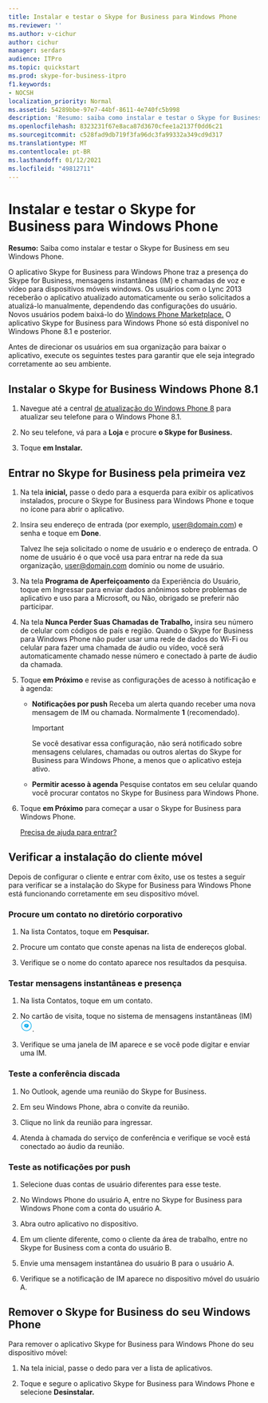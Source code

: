 ```yaml
---
title: Instalar e testar o Skype for Business para Windows Phone
ms.reviewer: ''
ms.author: v-cichur
author: cichur
manager: serdars
audience: ITPro
ms.topic: quickstart
ms.prod: skype-for-business-itpro
f1.keywords:
- NOCSH
localization_priority: Normal
ms.assetid: 54289bbe-97e7-44bf-8611-4e740fc5b998
description: 'Resumo: saiba como instalar e testar o Skype for Business em seu Windows Phone.'
ms.openlocfilehash: 8323231f67e8aca87d3670cfee1a2137f0dd6c21
ms.sourcegitcommit: c528fad9db719f3fa96dc3fa99332a349cd9d317
ms.translationtype: MT
ms.contentlocale: pt-BR
ms.lasthandoff: 01/12/2021
ms.locfileid: "49812711"
---
```

# <a name="install-and-test-skype-for-business-for-windows-phone"></a>Instalar e testar o Skype for Business para Windows Phone
 
**Resumo:** Saiba como instalar e testar o Skype for Business em seu Windows Phone.
  
O aplicativo Skype for Business para Windows Phone traz a presença do Skype for Business, mensagens instantâneas (IM) e chamadas de voz e vídeo para dispositivos móveis windows. Os usuários com o Lync 2013 receberão o aplicativo atualizado automaticamente ou serão solicitados a atualizá-lo manualmente, dependendo das configurações do usuário. Novos usuários podem baixá-lo do [Windows Phone Marketplace.](https://go.microsoft.com/fwlink/p/?linkid=231901) O aplicativo Skype for Business para Windows Phone só está disponível no Windows Phone 8.1 e posterior.
  
Antes de direcionar os usuários em sua organização para baixar o aplicativo, execute os seguintes testes para garantir que ele seja integrado corretamente ao seu ambiente. 
  
## <a name="install-skype-for-business-windows-phone-81"></a>Instalar o Skype for Business Windows Phone 8.1

1. Navegue até a central [de atualização do Windows Phone 8](https://www.windowsphone.com/en-us/how-to/wp8/update-central) para atualizar seu telefone para o Windows Phone 8.1.
    
2. No seu telefone, vá para a **Loja** e procure **o Skype for Business.**
    
3. Toque **em Instalar.** 
    
## <a name="sign-in-to-skype-for-business-for-the-first-time"></a>Entrar no Skype for Business pela primeira vez

1. Na tela **inicial,** passe o dedo para a esquerda para exibir os aplicativos instalados, procure o Skype for Business para Windows Phone e toque no ícone para abrir o aplicativo.
    
2. Insira seu endereço de entrada (por exemplo, user@domain.com) e senha e toque em **Done**.
    
     Talvez lhe seja solicitado o nome de usuário e o endereço de entrada. O nome de usuário é o que você usa para entrar na rede da sua organização, user@domain.com domínio ou nome de usuário.
    
3. Na tela **Programa de Aperfeiçoamento** da Experiência do Usuário, toque em  Ingressar para enviar dados anônimos sobre problemas de aplicativo e uso para a Microsoft, ou Não, obrigado se preferir não participar. 
    
4. Na tela **Nunca Perder Suas Chamadas de Trabalho,** insira seu número de celular com códigos de país e região. Quando o Skype for Business para Windows Phone não puder usar uma rede de dados do Wi-Fi ou celular para fazer uma chamada de áudio ou vídeo, você será automaticamente chamado nesse número e conectado à parte de áudio da chamada.
    
5. Toque **em Próximo** e revise as configurações de acesso à notificação e à agenda:
    
   - **Notificações por push** Receba um alerta quando receber uma nova mensagem de IM ou chamada. Normalmente **1** (recomendado).
    
     > [!IMPORTANT]
     > Se você desativar essa configuração, não será notificado sobre mensagens celulares, chamadas ou outros alertas do Skype for Business para Windows Phone, a menos que o aplicativo esteja ativo. 
  
   - **Permitir acesso à agenda** Pesquise contatos em seu celular quando você procurar contatos no Skype for Business para Windows Phone.
    
6. Toque **em Próximo** para começar a usar o Skype for Business para Windows Phone.
    
    [Precisa de ajuda para entrar?](https://support.office.com/article/6b827683-ad55-471a-bd4b-3d4ec098bf75)
    
## <a name="verify-mobile-client-installation"></a>Verificar a instalação do cliente móvel

Depois de configurar o cliente e entrar com êxito, use os testes a seguir para verificar se a instalação do Skype for Business para Windows Phone está funcionando corretamente em seu dispositivo móvel.
  
### <a name="search-for-a-contact-in-the-corporate-directory"></a>Procure um contato no diretório corporativo

1. Na lista Contatos, toque em **Pesquisar.**
    
2. Procure um contato que conste apenas na lista de endereços global.
    
3. Verifique se o nome do contato aparece nos resultados da pesquisa.
    
### <a name="test-instant-messaging-and-presence"></a>Testar mensagens instantâneas e presença

1. Na lista Contatos, toque em um contato.
    
2. No cartão de visita, toque no sistema de mensagens instantâneas (IM) ![Ícone para mensagens instantâneas no Skype for Business](../../media/90f8d5fa-7968-4ef7-bf5b-dddf9b893905.png).
    
3. Verifique se uma janela de IM aparece e se você pode digitar e enviar uma IM.
    
### <a name="test-dial-out-conferencing"></a>Teste a conferência discada

1. No Outlook, agende uma reunião do Skype for Business.
    
2. Em seu Windows Phone, abra o convite da reunião.
    
3. Clique no link da reunião para ingressar.
    
4. Atenda à chamada do serviço de conferência e verifique se você está conectado ao áudio da reunião.
    
### <a name="test-push-notifications"></a>Teste as notificações por push

1. Selecione duas contas de usuário diferentes para esse teste. 
    
2. No Windows Phone do usuário A, entre no Skype for Business para Windows Phone com a conta do usuário A.
    
3. Abra outro aplicativo no dispositivo.
    
4. Em um cliente diferente, como o cliente da área de trabalho, entre no Skype for Business com a conta do usuário B.
    
5. Envie uma mensagem instantânea do usuário B para o usuário A.
    
6. Verifique se a notificação de IM aparece no dispositivo móvel do usuário A.
    
## <a name="remove-skype-for-business-from-your-windows-phone"></a>Remover o Skype for Business do seu Windows Phone

Para remover o aplicativo Skype for Business para Windows Phone do seu dispositivo móvel: 
  
1. Na tela inicial, passe o dedo para ver a lista de aplicativos. 
    
2. Toque e segure o aplicativo Skype for Business para Windows Phone e selecione **Desinstalar.**
    


